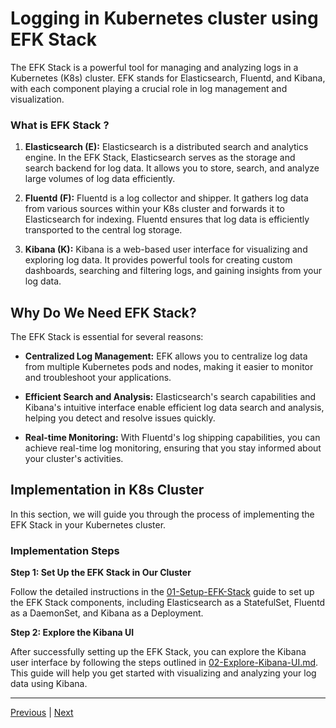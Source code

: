 # Logging in Kubernetes cluster using EFK Stack

The EFK Stack is a powerful tool for managing and analyzing logs in a Kubernetes (K8s) cluster. EFK stands for Elasticsearch, Fluentd, and Kibana, with each component playing a crucial role in log management and visualization.

### What is EFK Stack ?

1. **Elasticsearch (E):** Elasticsearch is a distributed search and analytics engine. In the EFK Stack, Elasticsearch serves as the storage and search backend for log data. It allows you to store, search, and analyze large volumes of log data efficiently.

2. **Fluentd (F):** Fluentd is a log collector and shipper. It gathers log data from various sources within your K8s cluster and forwards it to Elasticsearch for indexing. Fluentd ensures that log data is efficiently transported to the central log storage.

3. **Kibana (K):** Kibana is a web-based user interface for visualizing and exploring log data. It provides powerful tools for creating custom dashboards, searching and filtering logs, and gaining insights from your log data.

## Why Do We Need EFK Stack?

The EFK Stack is essential for several reasons:

- **Centralized Log Management:** EFK allows you to centralize log data from multiple Kubernetes pods and nodes, making it easier to monitor and troubleshoot your applications.

- **Efficient Search and Analysis:** Elasticsearch's search capabilities and Kibana's intuitive interface enable efficient log data search and analysis, helping you detect and resolve issues quickly.

- **Real-time Monitoring:** With Fluentd's log shipping capabilities, you can achieve real-time log monitoring, ensuring that you stay informed about your cluster's activities.

## Implementation in K8s Cluster

In this section, we will guide you through the process of implementing the EFK Stack in your Kubernetes cluster.

### Implementation Steps

**Step 1: Set Up the EFK Stack in Our Cluster**

Follow the detailed instructions in the [01-Setup-EFK-Stack](./01-Setup-EFK-Stack) guide to set up the EFK Stack components, including Elasticsearch as a StatefulSet, Fluentd as a DaemonSet, and Kibana as a Deployment.

**Step 2: Explore the Kibana UI**

After successfully setting up the EFK Stack, you can explore the Kibana user interface by following the steps outlined in [02-Explore-Kibana-UI.md](./02-Explore-Kibana-UI.md). This guide will help you get started with visualizing and analyzing your log data using Kibana.

---

[Previous](../04.%20Monitoring%20&%20Alerting/03-Setup-Alerts.md) | [Next](./01-Setup-EFK-Stack.md)
